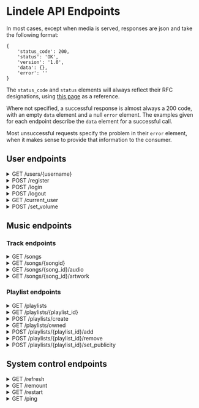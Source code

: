 # Lindele API Endpoints
In most cases, except when media is served, responses are json and take the following format:
```
{
	'status_code': 200,
	'status': 'OK',
	'version': '1.0',
	'data': {},
	'error': ''
}
```
The `status_code` and `status` elements will always reflect their RFC 
designations, using [this page](https://www.restapitutorial.com/httpstatuscodes.html)
as a reference.

Where not specified, a successful response is almost always a 200 code, with an
empty `data` element and a null `error` element. The examples given for each
endpoint describe the `data` element for a successful call.

Most unsuccessful requests specify the problem in their `error` element, when
it makes sense to provide that information to the consumer.

## User endpoints
<details><!-- GET /users/{username} -->
	<summary>GET /users/{username}</summary>
	<p>Currently only returns json with the user's username.</p>
	<p>
	Requirements:
		- A user must be logged in.
	</p>
	<p>
	Example response:
		`{ 'username': 'AcidBurn' }`
	</p>
</details>

<details><!-- POST /register -->
	<summary>POST /register</summary>
	Attempts to register a user account.

	Request parameters:
		- email
		- username
		- password
		- password_confirm
</details>

<details><!-- POST /login -->
	<summary>POST /login</summary>
	Authenticates credentials provided by a user.

	Request parameters:
		- email
		- password
</details>

<details><!-- POST /logout -->
	<summary>POST /logout</summary>
	Tells the browser to clear its cookies for the API.

	Requirements:
		A user to be logged in.
</details>

<details><!-- GET /current_user -->
	<summary>GET /current_user</summary>
	Gets information about the user that is currently logged in.

	Example response:

		```
		{
			'logged_in:' true,
			'user': {
				'username': 'AcidBurn',
				'volume': 95
			}
		}
		```
</details>

<details><!-- POST /set_volume -->
	<summary>POST /set_volume</summary>
	Stores a volume level for the user that is currently logged in.

	Request parameters:
		volume
</details>


## Music endpoints
### Track endpoints
<details><!-- GET /songs -->
	<summary>GET /songs</summary>
	Provides a list of all songs currently in the database.

	This list is sorted by artist name, then album name, then track title.

	Example response:

	```
	{
		'tracks': [
			{
				'title': 'Linger Longer',
				'artist': 'Cosmo Sheldrake',
				'album': 'The Much Much How How and I (Deluxe)',
				'id': 1337,
				'length': '05:36'
			},
			...
		]
	}
	```
</details>

<details><!-- GET /songs/{song_id} -->
	<summary>GET /songs/{songid}</summary>
	Provides track details about a specific track.

	Example response:

	```
	{
		'title': 'Linger Longer',
		'artist': 'Cosmo Sheldrake',
		'album': 'The Much Much How How and I (Deluxe)',
		'id': 1337,
		'length': '05:36'
	}
	```
</details>

<details><!-- GET /songs/{song_id}/audio -->
	<summary>GET /songs/{song_id}/audio</summary>
	Serves the audio for a specific track.

	This route allows handles range requests, and in those cases returns a 206
	status code.
	This route does not serve files with the application/json content-type 
	header, and instead serves with the audio/mpeg content-type header.
</details>

<details><!-- GET /songs/{song_id}/artwork -->
	<summary>GET /songs/{song_id}/artwork</summary>
	Serves the album artwork for a specific track.

	This route does not serve files with the application/json content-type 
	header, and instead serves with the image/jpeg or image/png content-type 
	header.
</details>


### Playlist endpoints
<details><!-- GET /playlists -->
	<summary>GET /playlists</summary>
	Provides a list of all playlists that the current user can access.

	This includes both public playlists, and playlists owned by the current user.

	Example response:

	```
	{
		'playlists': [
			{
				'id': 1,
				'name': 'Best playlist ever!!!',
				'owner_name': 'AcidBurn',
				'public': false
			},
			...
		]
	}
	```
</details>

<details><!-- GET /playlists/{playlist_id} -->
	<summary>GET /playlists/{playlist_id}</summary>
	Provides details about a specific playlist.

	Example response:

	```
	{
		'tracks': [
			{
				'title': 'Linger Longer',
				'artist': 'Cosmo Sheldrake',
				'album': 'The Much Much How How and I (Deluxe)',
				'id': 1337,
				'length': '05:36'
			}, 
			...
		],
		'owner_name': 'AcidBurn',
		'name': 'Best playlist ever!!!',
		'public': false
	}
	```
</details>

<details><!-- POST /playlists/create -->
	<summary>POST /playlists/create</summary>
	Creates a new playlist for the current user.

	Parameters:
		- playlist_name

	Requirements:
		- A user must be logged in.
</details>

<details><!-- GET /playlists/owned -->
	<summary>GET /playlists/owned</summary>
	Provides a list of playlists owned by the user making the request.

	This is different from the /playlists endpoint because it does not include
	public playlists not owned by the current user.

	Requirements:
		- A user must be logged in.

	Example response:

	```
	{
		'playlists': [
			{
				'id': 1,
				'name': 'Best playlist ever!!!',
				'owner_name': 'AcidBurn',
				'public': false
			},
			...
		]
	}
	```
</details>

<details><!-- POST /playlists/{playlist_id}/add -->
	<summary>POST /playlists/{playlist_id}/add</summary>
	Adds a song to the specified playlist.

	Parameters:
		- songid

	Requirements:
		- A user must be logged in.
		- The user must own the playlist being modified.
</details>

<details><!-- POST /playlists/{playlist_id}/remove -->
	<summary>POST /playlists/{playlist_id}/remove</summary>
	Removes a song from the specified playlist.

	Parameters:
		- songid

	Requirements:
		- A user must be logged in.
		- The user must own the playlist being modified.
</details>

<details><!-- POST /playlists/{playlist_id}/set_publicity -->
	<summary>POST /playlists/{playlist_id}/set_publicity</summary>
	Sets the publicity of the specified playlist.

	Parameters:
		- is_public: Must be a boolean or a string that, when converted to lowercase, reads "true" or "false"

	Requirements:
		- A user must be logged in.
		- The user must own the playlist being modified.
</details>


## System control endpoints
<details><!-- GET /refresh -->
	<summary>GET /refresh</summary>
	Prompts the song database to be refreshed by processing the music folder.
</details>

<details><!-- GET /remount -->
	<summary>GET /remount</summary>
	Prompts the server to attempt to remount the music folder, if applicable.

	Requirements:
		- User must be logged in.
		- Current user must be an admin.
</details>

<details><!-- GET /restart -->
	<summary>GET /restart</summary>
	Prompts the server to restart after a short delay.

	Requirements:
		- User must be logged in.
		- Current user must be an admin.
</details>

<details><!-- GET /ping -->
	<summary>GET /ping</summary>
	Returns a simple response to test that the server is online.

	Example response:

	```
	{
		'msg': 'Pong!'
	}
	```
</details>
